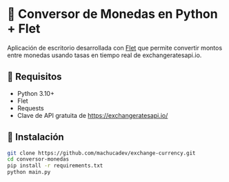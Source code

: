 # 💱 Conversor de Monedas en Python + Flet

Aplicación de escritorio desarrollada con [Flet](https://flet.dev) que permite convertir montos entre monedas usando tasas en tiempo real de exchangeratesapi.io.

## 🚀 Requisitos

- Python 3.10+
- Flet
- Requests
- Clave de API gratuita de https://exchangeratesapi.io/

## 🔧 Instalación

```bash
git clone https://github.com/machucadev/exchange-currency.git
cd conversor-monedas
pip install -r requirements.txt
python main.py
